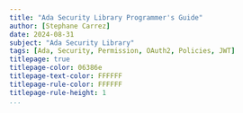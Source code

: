 ```yaml
---
title: "Ada Security Library Programmer's Guide"
author: [Stephane Carrez]
date: 2024-08-31
subject: "Ada Security Library"
tags: [Ada, Security, Permission, OAuth2, Policies, JWT]
titlepage: true
titlepage-color: 06386e
titlepage-text-color: FFFFFF
titlepage-rule-color: FFFFFF
titlepage-rule-height: 1
...
```


